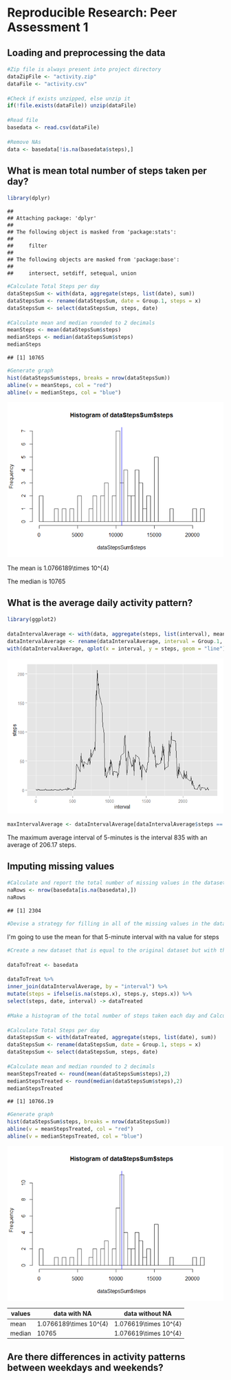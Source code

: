 # Reproducible Research: Peer Assessment 1


## Loading and preprocessing the data

```r
#Zip file is always present into project directory
dataZipFile <- "activity.zip"
dataFile <- "activity.csv"

#Check if exists unzipped, else unzip it
if(!file.exists(dataFile)) unzip(dataFile)

#Read file
basedata <- read.csv(dataFile)

#Remove NAs
data <- basedata[!is.na(basedata$steps),]
```


## What is mean total number of steps taken per day?

```r
library(dplyr)
```

```
## 
## Attaching package: 'dplyr'
## 
## The following object is masked from 'package:stats':
## 
##     filter
## 
## The following objects are masked from 'package:base':
## 
##     intersect, setdiff, setequal, union
```

```r
#Calculate Total Steps per day
dataStepsSum <- with(data, aggregate(steps, list(date), sum))
dataStepsSum <- rename(dataStepsSum, date = Group.1, steps = x)
dataStepsSum <- select(dataStepsSum, steps, date)

#Calculate mean and median rounded to 2 decimals
meanSteps <- mean(dataStepsSum$steps)
medianSteps <- median(dataStepsSum$steps)
medianSteps
```

```
## [1] 10765
```

```r
#Generate graph
hist(dataStepsSum$steps, breaks = nrow(dataStepsSum))
abline(v = meanSteps, col = "red")
abline(v = medianSteps, col = "blue")
```

![](PA1_template_files/figure-html/unnamed-chunk-2-1.png) 

The mean is 1.0766189\times 10^{4}

The median is 10765


## What is the average daily activity pattern?


```r
library(ggplot2)

dataIntervalAverage <- with(data, aggregate(steps, list(interval), mean))
dataIntervalAverage <- rename(dataIntervalAverage, interval = Group.1, steps = x)
with(dataIntervalAverage, qplot(x = interval, y = steps, geom = "line"))
```

![](PA1_template_files/figure-html/unnamed-chunk-3-1.png) 

```r
maxIntervalAverage <- dataIntervalAverage[dataIntervalAverage$steps == max(dataIntervalAverage$steps),]
```

The maximum average interval of 5-minutes is the interval 835 with an average of 206.17 steps.


## Imputing missing values


```r
#Calculate and report the total number of missing values in the dataset (i.e. the total number of rows with NAs)
naRows <- nrow(basedata[is.na(basedata),])
naRows
```

```
## [1] 2304
```

```r
#Devise a strategy for filling in all of the missing values in the dataset. The strategy does not need to be sophisticated. For example, you could use the mean/median for that day, or the mean for that 5-minute interval, etc.
```

I'm going to use the mean for that 5-minute interval with na value for steps


```r
#Create a new dataset that is equal to the original dataset but with the missing data filled in.

dataToTreat <- basedata

dataToTreat %>% 
inner_join(dataIntervalAverage, by = "interval") %>%
mutate(steps = ifelse(is.na(steps.x), steps.y, steps.x)) %>%
select(steps, date, interval) -> dataTreated

#Make a histogram of the total number of steps taken each day and Calculate and report the mean and median total number of steps taken per day. Do these values differ from the estimates from the first part of the assignment? What is the impact of imputing missing data on the estimates of the total daily number of steps?

#Calculate Total Steps per day
dataStepsSum <- with(dataTreated, aggregate(steps, list(date), sum))
dataStepsSum <- rename(dataStepsSum, date = Group.1, steps = x)
dataStepsSum <- select(dataStepsSum, steps, date)

#Calculate mean and median rounded to 2 decimals
meanStepsTreated <- round(mean(dataStepsSum$steps),2)
medianStepsTreated <- round(median(dataStepsSum$steps),2)
medianStepsTreated
```

```
## [1] 10766.19
```

```r
#Generate graph
hist(dataStepsSum$steps, breaks = nrow(dataStepsSum))
abline(v = meanStepsTreated, col = "red")
abline(v = medianStepsTreated, col = "blue")
```

![](PA1_template_files/figure-html/unnamed-chunk-5-1.png) 

values | data with NA    | data without NA
------ | --------------- | ---------------
mean   | 1.0766189\times 10^{4}   | 1.076619\times 10^{4}
median | 10765 | 1.076619\times 10^{4}

## Are there differences in activity patterns between weekdays and weekends?



